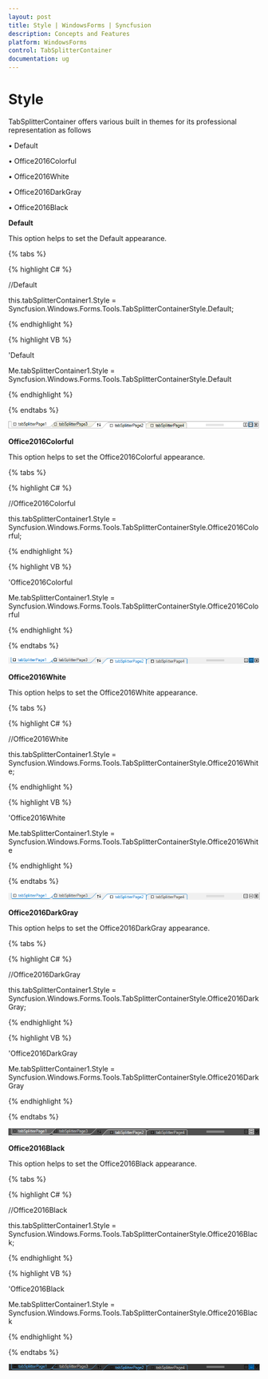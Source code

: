 ```yaml
---
layout: post
title: Style | WindowsForms | Syncfusion
description: Concepts and Features 
platform: WindowsForms
control: TabSplitterContainer 
documentation: ug
---
```


# Style

TabSplitterContainer offers various built in themes for its professional representation as follows

•	Default

•	Office2016Colorful

•	Office2016White

•	Office2016DarkGray

•	Office2016Black

**Default**

This option helps to set the Default appearance.

{% tabs %}

{% highlight C# %} 

//Default

this.tabSplitterContainer1.Style = Syncfusion.Windows.Forms.Tools.TabSplitterContainerStyle.Default;

 {% endhighlight %}


{% highlight VB %} 

'Default

Me.tabSplitterContainer1.Style = Syncfusion.Windows.Forms.Tools.TabSplitterContainerStyle.Default

{% endhighlight %}

{% endtabs %}

 ![](Overview_images/Overview_img5.png) 


 **Office2016Colorful**

This option helps to set the Office2016Colorful appearance.

{% tabs %}

{% highlight C# %} 

//Office2016Colorful

this.tabSplitterContainer1.Style = Syncfusion.Windows.Forms.Tools.TabSplitterContainerStyle.Office2016Colorful;

 {% endhighlight %}



{% highlight VB %} 

'Office2016Colorful

Me.tabSplitterContainer1.Style = Syncfusion.Windows.Forms.Tools.TabSplitterContainerStyle.Office2016Colorful

{% endhighlight %}

{% endtabs %}

 ![](Overview_images/Overview_img6.png) 


 **Office2016White**

This option helps to set the Office2016White appearance.

{% tabs %}

{% highlight C# %} 

//Office2016White

this.tabSplitterContainer1.Style = Syncfusion.Windows.Forms.Tools.TabSplitterContainerStyle.Office2016White;

 {% endhighlight %}

{% highlight VB %} 

'Office2016White

Me.tabSplitterContainer1.Style = Syncfusion.Windows.Forms.Tools.TabSplitterContainerStyle.Office2016White

{% endhighlight %}

{% endtabs %}

 ![](Overview_images/Overview_img7.png) 


 **Office2016DarkGray**

This option helps to set the Office2016DarkGray appearance.

{% tabs %}

{% highlight C# %} 

//Office2016DarkGray

this.tabSplitterContainer1.Style = Syncfusion.Windows.Forms.Tools.TabSplitterContainerStyle.Office2016DarkGray;

 {% endhighlight %}

{% highlight VB %} 

'Office2016DarkGray

Me.tabSplitterContainer1.Style = Syncfusion.Windows.Forms.Tools.TabSplitterContainerStyle.Office2016DarkGray

{% endhighlight %}

{% endtabs %}

 ![](Overview_images/Overview_img8.png) 


 **Office2016Black**

This option helps to set the Office2016Black appearance.

{% tabs %}

{% highlight C# %} 

//Office2016Black

this.tabSplitterContainer1.Style = Syncfusion.Windows.Forms.Tools.TabSplitterContainerStyle.Office2016Black;

{% endhighlight %}

{% highlight VB %} 

'Office2016Black

Me.tabSplitterContainer1.Style = Syncfusion.Windows.Forms.Tools.TabSplitterContainerStyle.Office2016Black

{% endhighlight %}

{% endtabs %}

 ![](Overview_images/Overview_img9.png)

